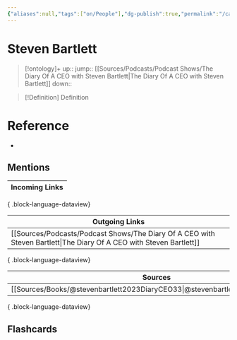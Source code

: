 ```yaml
---
{"aliases":null,"tags":["on/People"],"dg-publish":true,"permalink":"/cards/steven-bartlett/","dgPassFrontmatter":true}
---
```


# Steven Bartlett

> [!ontology]+
> up:: 
> jump:: [[Sources/Podcasts/Podcast Shows/The Diary Of A CEO with Steven Bartlett\|The Diary Of A CEO with Steven Bartlett]]
> down:: 

> [!Definition] Definition

# Reference

- 

## Mentions

| Incoming Links |
| -------------- |

{ .block-language-dataview}

| Outgoing Links                                                                                                         |
| ---------------------------------------------------------------------------------------------------------------------- |
| [[Sources/Podcasts/Podcast Shows/The Diary Of A CEO with Steven Bartlett\|The Diary Of A CEO with Steven Bartlett]] |

{ .block-language-dataview}

| Sources                                                                           |
| --------------------------------------------------------------------------------- |
| [[Sources/Books/@stevenbartlett2023DiaryCEO33\|@stevenbartlett2023DiaryCEO33]] |

{ .block-language-dataview}

## Flashcards